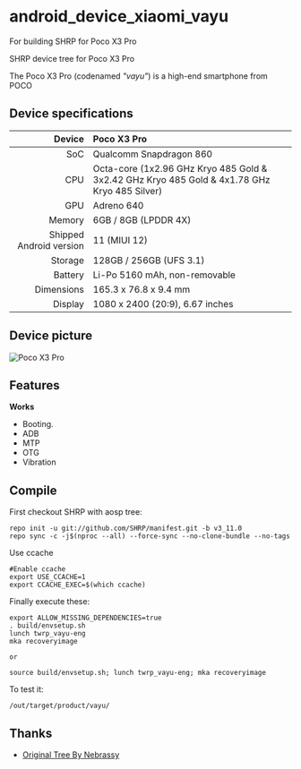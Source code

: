 # android_device_xiaomi_vayu
For building SHRP for Poco X3 Pro

SHRP device tree for Poco X3 Pro

The Poco X3 Pro (codenamed _"vayu"_) is a high-end smartphone from POCO

## Device specifications

| Device       | Poco X3 Pro                                 
| -----------: | :------------------------------------------ 
| SoC          | Qualcomm Snapdragon 860                     
| CPU          | Octa-core (1x2.96 GHz Kryo 485 Gold & 3x2.42 GHz Kryo 485 Gold & 4x1.78 GHz Kryo 485 Silver)
| GPU          | Adreno 640                                  
| Memory       | 6GB / 8GB  (LPDDR 4X)                       
| Shipped Android version | 11 (MIUI 12)                              
| Storage      | 128GB / 256GB  (UFS 3.1)                    
| Battery      | Li-Po 5160 mAh, non-removable               
| Dimensions   | 165.3 x 76.8 x 9.4 mm                       
| Display      | 1080 x 2400 (20:9), 6.67 inches             

## Device picture

![Poco X3 Pro](https://fdn2.gsmarena.com/vv/pics/xiaomi/xiaomi-poco-x3-pro-1.jpg "Poco X3 Pro")

## Features

**Works**

- Booting.
- ADB
- MTP
- OTG
- Vibration

## Compile

First checkout SHRP with aosp tree:

```
repo init -u git://github.com/SHRP/manifest.git -b v3_11.0
repo sync -c -j$(nproc --all) --force-sync --no-clone-bundle --no-tags
```

Use ccache
```
#Enable ccache
export USE_CCACHE=1
export CCACHE_EXEC=$(which ccache)
```

Finally execute these:

```
export ALLOW_MISSING_DEPENDENCIES=true
. build/envsetup.sh
lunch twrp_vayu-eng
mka recoveryimage

or

source build/envsetup.sh; lunch twrp_vayu-eng; mka recoveryimage
```

To test it:

```
/out/target/product/vayu/
```

## Thanks
- [Original Tree By Nebrassy](https://github.com/TeamWin/android_device_xiaomi_vayu)
